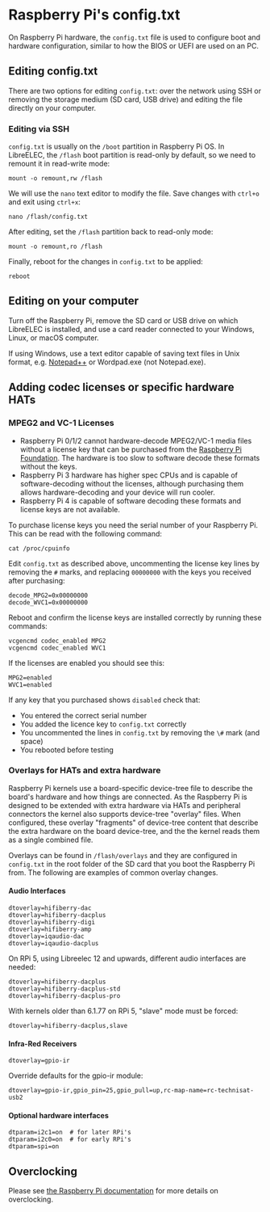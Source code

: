 # Raspberry Pi's config.txt

On Raspberry Pi hardware, the `config.txt` file is used to configure boot and hardware configuration, similar to how the BIOS or UEFI are used on an PC.

## Editing config.txt
There are two options for editing `config.txt`: over the network using SSH or removing the storage medium \(SD card, USB drive\) and editing the file directly on your computer.

### Editing via SSH

`config.txt` is usually on the `/boot` partition in Raspberry Pi OS. In LibreELEC, the `/flash` boot partition is read-only by default, so we need to remount it in read-write mode:

```text
mount -o remount,rw /flash
```

We will use the `nano` text editor to modify the file. Save changes with `ctrl+o` and exit using `ctrl+x`:

```text
nano /flash/config.txt
```

After editing, set the `/flash` partition back to read-only mode:

```text
mount -o remount,ro /flash
```

Finally, reboot for the changes in `config.txt` to be applied:

```text
reboot
```

## Editing on your computer
Turn off the Raspberry Pi, remove the SD card or USB drive on which LibreELEC is installed, and use a card reader connected to your Windows, Linux, or macOS computer.

If using Windows, use a text editor capable of saving text files in Unix format, e.g. [Notepad++](https://notepad-plus-plus.org/downloads) or Wordpad.exe \(not Notepad.exe\).

## Adding codec licenses or specific hardware HATs

### MPEG2 and VC-1 Licenses

* Raspberry Pi 0/1/2 cannot hardware-decode MPEG2/VC-1 media files without a license key that can be purchased from the [Raspberry Pi Foundation](https://codecs.raspberrypi.com/license-keys/). The hardware is too slow to software decode these formats without the keys.
* Raspberry Pi 3 hardware has higher spec CPUs and is capable of software-decoding without the licenses, although purchasing them allows hardware-decoding and your device will run cooler.
* Raspberry Pi 4 is capable of software decoding these formats and license keys are not available.

To purchase license keys you need the serial number of your Raspberry Pi. This can be read with the following command:

```text
cat /proc/cpuinfo
```

Edit `config.txt` as described above, uncommenting the license key lines by removing the `#` marks, and replacing `00000000` with the keys you received after purchasing:

```text
decode_MPG2=0x00000000
decode_WVC1=0x00000000
```

Reboot and confirm the license keys are installed correctly by running these commands:

```text
vcgencmd codec_enabled MPG2
vcgencmd codec_enabled WVC1
```

If the licenses are enabled you should see this:

```text
MPG2=enabled
WVC1=enabled
```

If any key that you purchased shows `disabled` check that:

* You entered the correct serial number
* You added the licence key to `config.txt` correctly
* You uncommented the lines in `config.txt` by removing the `\#` mark \(and space\)
* You rebooted before testing

### Overlays for HATs and extra hardware

Raspberry Pi kernels use a board-specific device-tree file to describe the board's hardware and how things are connected. As the Raspberry Pi is designed to be extended with extra hardware via HATs and peripheral connectors the kernel also supports device-tree "overlay" files. When configured, these overlay "fragments" of device-tree content that describe the extra hardware on the board device-tree, and the the kernel reads them as a single combined file.

Overlays can be found in `/flash/overlays` and they are configured in `config.txt` in the root folder of the SD card that you boot the Raspberry Pi from. The following are examples of common overlay changes.

#### Audio Interfaces

```text
dtoverlay=hifiberry-dac
dtoverlay=hifiberry-dacplus
dtoverlay=hifiberry-digi
dtoverlay=hifiberry-amp
dtoverlay=iqaudio-dac
dtoverlay=iqaudio-dacplus
```
On RPi 5, using Libreelec 12 and upwards, different audio interfaces are needed:
```text
dtoverlay=hifiberry-dacplus
dtoverlay=hifiberry-dacplus-std
dtoverlay=hifiberry-dacplus-pro
```

With kernels older than 6.1.77 on RPi 5, "slave" mode must be forced:
```text
dtoverlay=hifiberry-dacplus,slave
```

#### Infra-Red Receivers

```text
dtoverlay=gpio-ir
```

Override defaults for the gpio-ir module:

```text
dtoverlay=gpio-ir,gpio_pin=25,gpio_pull=up,rc-map-name=rc-technisat-usb2
```

#### Optional hardware interfaces

```text
dtparam=i2c1=on  # for later RPi's
dtparam=i2c0=on  # for early RPi's
dtparam=spi=on
```

## Overclocking

Please see [the Raspberry Pi documentation](https://www.raspberrypi.com/documentation/computers/config_txt.html#overclocking-options) for more details on overclocking.

